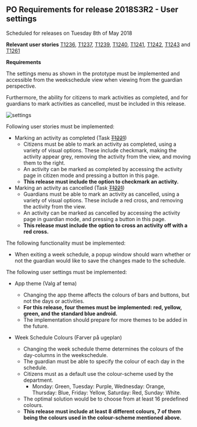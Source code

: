 ## PO Requirements for release 2018S3R2 - User settings

Scheduled for releases on Tuesday 8th of May 2018

**Relevant user stories**
[T1236](http://web.giraf.cs.aau.dk/T1236), [T1237](http://web.giraf.cs.aau.dk/T1237), [T1239](http://web.giraf.cs.aau.dk/T1239), [T1240](http://web.giraf.cs.aau.dk/T1240), [T1241](http://web.giraf.cs.aau.dk/T1241), [T1242](http://web.giraf.cs.aau.dk/T1242), [T1243](http://web.giraf.cs.aau.dk/T1243) and [T1261](http://web.giraf.cs.aau.dk/T1261)

**Requirements**

The settings menu as shown in the prototype must be implemented and accessible from the weekschedule view when viewing from the guardian perspective.

Furthermore, the ability for citizens to mark activities as completed, and for guardians to mark activities as cancelled, must be included in this release.

![settings](https://github.com/swuf/wiki/blob/master/releases/2018s3r2/settings.png "settings")

Following user stories must be implemented:

* Marking an activity as completed (Task ~~[T1221](http://web.giraf.cs.aau.dk/T1221)~~)
    * Citizens must be able to mark an activity as completed, using a variety of visual options. These include checkmark, making the activity appear grey, removing the activity from the view, and moving them to the right.
    * An activity can be marked as completed by accessing the activity page in citizen mode and pressing a button in this page.
    * **This release must include the option to checkmark an activity.**
* Marking an activity as cancelled (Task ~~[T1221](http://web.giraf.cs.aau.dk/T1221)~~)
    * Guardians must be able to mark an activity as cancelled, using a variety of visual options. These include a red cross, and removing the activity from the view.
    * An activity can be marked as cancelled by accessing the activity page in guardian mode, and pressing a button in this page.
    * **This release must include the option to cross an activity off with a red cross.**

The following functionality must be implemented:
* When exiting a week schedule, a popup window should warn whether or not the guardian would like to save the changes made to the schedule.

The following user settings must be implemented:
* App theme (Valg af tema)
    * Changing the app theme affects the colours of bars and buttons, but not the days or activities.
    * **For this release, four themes must be implemented: red, yellow, green, and the standard blue android.**
    * The implementation should prepare for more themes to be added in the future.

* Week Schedule Colours (Farver på ugeplan)
    * Changing the week schedule theme determines the colours of the day-columns in the weekschedule.
    * The guardian must be able to specify the colour of each day in the schedule.
    * Citizens must as a default use the colour-scheme used by the department.
        * Monday: Green, Tuesday: Purple, Wednesday: Orange, Thursday: Blue, Friday: Yellow, Saturday: Red, Sunday: White.
    * The optimal solution would be to choose from at least 16 predefined colours.
    * **This release must include at least 8 different colours, 7 of them being the colours used in the colour-scheme mentioned above.**

